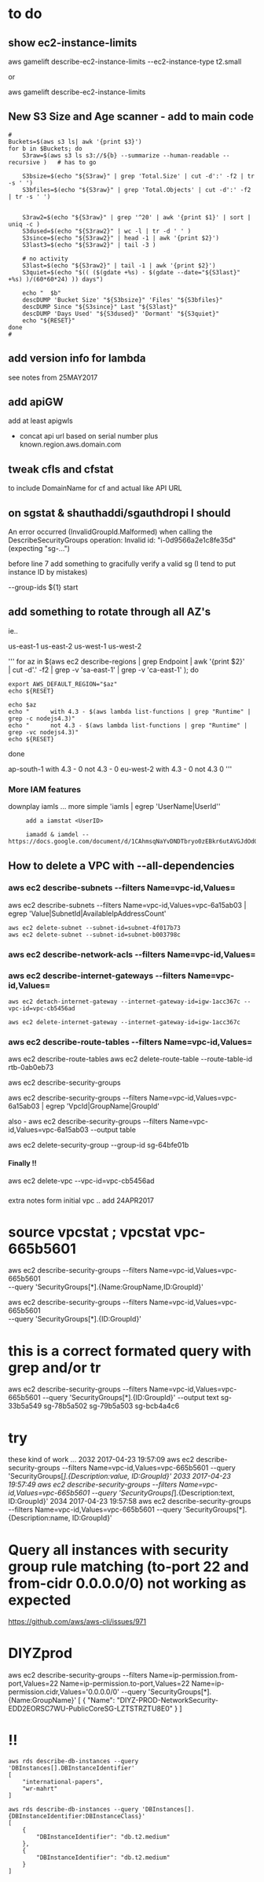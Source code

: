 
# to do

## show ec2-instance-limits

aws gamelift describe-ec2-instance-limits --ec2-instance-type t2.small

or 

aws gamelift describe-ec2-instance-limits

## New S3 Size and Age scanner - add to main code

	#
	Buckets=$(aws s3 ls| awk '{print $3}')
	for b in $Buckets; do
	    S3raw=$(aws s3 ls s3://${b} --summarize --human-readable --recursive )   # has to go
	
	    S3bsize=$(echo "${S3raw}" | grep 'Total.Size' | cut -d':' -f2 | tr -s ' ')
	    S3bfiles=$(echo "${S3raw}" | grep 'Total.Objects' | cut -d':' -f2 | tr -s ' ')
	
	
	    S3raw2=$(echo "${S3raw}" | grep '^20' | awk '{print $1}' | sort | uniq -c )
	    S3dused=$(echo "${S3raw2}" | wc -l | tr -d ' ' )
	    S3since=$(echo "${S3raw2}" | head -1 | awk '{print $2}')
	    S3last3=$(echo "${S3raw2}" | tail -3 )
	
	    # no activity
	    S3last=$(echo "${S3raw2}" | tail -1 | awk '{print $2}')
	    S3quiet=$(echo "$(( ($(gdate +%s) - $(gdate --date="${S3last}" +%s) )/(60*60*24) )) days")
	
	    echo "  $b"
	    descDUMP 'Bucket Size' "${S3bsize}" 'Files' "${S3bfiles}"
	    descDUMP Since "${S3since}" Last "${S3last}"
	    descDUMP 'Days Used' "${S3dused}" 'Dormant' "${S3quiet}"
	    echo "${RESET}"
	done
	#


## add version info for lambda

see notes from 25MAY2017

## add apiGW

add at least apigwls
  - concat api url based on serial number plus known.region.aws.domain.com

## tweak cfls and cfstat

to include DomainName for cf and actual like API URL

## on sgstat & shauthaddi/sgauthdropi I should

An error occurred (InvalidGroupId.Malformed) when calling the DescribeSecurityGroups operation:
Invalid id: "i-0d9566a2e1c8fe35d" (expecting "sg-...")

before line 7 add something to gracifully verify a valid sg (I tend to put instance ID by mistakes)

--group-ids ${1} start


## add something to rotate through all AZ's

ie..

 us-east-1
 us-east-2
 us-west-1
 us-west-2

'''
 for az in $(aws ec2 describe-regions | grep Endpoint | awk '{print $2}' \
 | cut -d'.' -f2 | grep -v 'sa-east-1' | grep -v 'ca-east-1' ); do

    export AWS_DEFAULT_REGION="$az"
    echo ${RESET}

    echo $az
    echo "      with 4.3 - $(aws lambda list-functions | grep "Runtime" | grep -c nodejs4.3)"
    echo "      not 4.3 - $(aws lambda list-functions | grep "Runtime" | grep -vc nodejs4.3)"
    echo ${RESET}
 done

 ap-south-1
      with 4.3 - 0
      not 4.3 - 0
eu-west-2
      with 4.3 - 0
      not 4.3 0
'''

### More IAM features

downplay iamls ... more simple 'iamls | egrep 'UserName|UserId''

         add a iamstat <UserID>
         
         iamadd & iamdel -- https://docs.google.com/document/d/1CAhmsqNaYvDNDTbryo0zEBkr6utAVGJdOdOdbqDwF14


## How to delete a VPC with --all-dependencies

### aws ec2 describe-subnets --filters Name=vpc-id,Values=<VPC-ID>

aws ec2 describe-subnets --filters Name=vpc-id,Values=vpc-6a15ab03 |
  egrep 'Value|SubnetId|AvailableIpAddressCount'

    aws ec2 delete-subnet --subnet-id=subnet-4f017b73
    aws ec2 delete-subnet --subnet-id=subnet-b003798c

### aws ec2 describe-network-acls --filters Name=vpc-id,Values=<vpc-id>

### aws ec2 describe-internet-gateways --filters Name=vpc-id,Values=<vpc-id>

    aws ec2 detach-internet-gateway --internet-gateway-id=igw-1acc367c --vpc-id=vpc-cb5456ad

    aws ec2 delete-internet-gateway --internet-gateway-id=igw-1acc367c

### aws ec2 describe-route-tables --filters Name=vpc-id,Values=<vpc-id>

 aws ec2 describe-route-tables
 aws ec2 delete-route-table --route-table-id rtb-0ab0eb73

 aws ec2 describe-security-groups

 aws ec2 describe-security-groups --filters Name=vpc-id,Values=vpc-6a15ab03 |
  egrep 'VpcId|GroupName|GroupId'

also -
aws ec2 describe-security-groups --filters Name=vpc-id,Values=vpc-6a15ab03  --output table

aws ec2 delete-security-group --group-id sg-64bfe01b

#### Finally !!
aws ec2 delete-vpc --vpc-id=vpc-cb5456ad


###

extra notes form initial vpc .. add 24APR2017

# source vpcstat ; vpcstat vpc-665b5601

aws ec2 describe-security-groups --filters Name=vpc-id,Values=vpc-665b5601 \
--query 'SecurityGroups[*].{Name:GroupName,ID:GroupId}'

aws ec2 describe-security-groups --filters Name=vpc-id,Values=vpc-665b5601 \
--query 'SecurityGroups[*].{ID:GroupId}'

# this is a correct formated query with grep and/or tr
aws ec2 describe-security-groups --filters Name=vpc-id,Values=vpc-665b5601 --query 'SecurityGroups[*].{ID:GroupId}' --output text
sg-33b5a549
sg-78b5a502
sg-79b5a503
sg-bcb4a4c6

# try

these kind of work ...
2032  2017-04-23 19:57:09  aws ec2 describe-security-groups --filters Name=vpc-id,Values=vpc-665b5601 --query 'SecurityGroups[*].{Description:value, ID:GroupId}'
2033  2017-04-23 19:57:49  aws ec2 describe-security-groups --filters Name=vpc-id,Values=vpc-665b5601 --query 'SecurityGroups[*].{Description:text, ID:GroupId}'
2034  2017-04-23 19:57:58  aws ec2 describe-security-groups --filters Name=vpc-id,Values=vpc-665b5601 --query 'SecurityGroups[*].{Description:name, ID:GroupId}'

# Query all instances with security group rule matching (to-port 22 and from-cidr 0.0.0.0/0) not working as expected
https://github.com/aws/aws-cli/issues/971

# DIYZprod
aws ec2 describe-security-groups --filters Name=ip-permission.from-port,Values=22 Name=ip-permission.to-port,Values=22 Name=ip-permission.cidr,Values='0.0.0.0/0' --query 'SecurityGroups[*].{Name:GroupName}'
[
    {
        "Name": "DIYZ-PROD-NetworkSecurity-EDD2EORSC7WU-PublicCoreSG-LZTSTRZTU8E0"
    }
]

# !!

	aws rds describe-db-instances --query 'DBInstances[].DBInstanceIdentifier'
	[
	    "international-papers",
	    "wr-mahrt"
	]
	
	aws rds describe-db-instances --query 'DBInstances[].{DBInstanceIdentifier:DBInstanceClass}'
	[
	    {
	        "DBInstanceIdentifier": "db.t2.medium"
	    },
	    {
	        "DBInstanceIdentifier": "db.t2.medium"
	    }
	]
